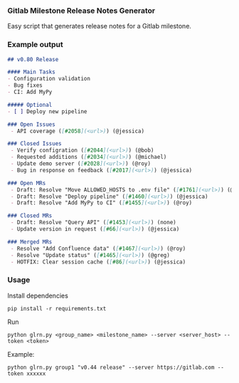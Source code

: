 ### Gitlab Milestone Release Notes Generator
Easy script that generates release notes for a Gitlab milestone.

### Example output
```markdown
## v0.80 Release

#### Main Tasks
- Configuration validation
- Bug fixes
- CI: Add MyPy

##### Optional
- [ ] Deploy new pipeline

### Open Issues
 - API coverage ([#2058](<url>)) (@jessica)

### Closed Issues
 - Verify configration ([#2044](<url>)) (@bob)
 - Requested additions ([#2034](<url>)) (@michael)
 - Update demo server ([#2028](<url>)) (@roy)
 - Bug in response on feedback ([#2017](<url>)) (@jessica)

### Open MRs
 - Draft: Resolve "Move ALLOWED_HOSTS to .env file" ([#1761](<url>)) (@roy)
 - Draft: Resolve "Deploy pipeline" ([#1460](<url>)) (@jessica)
 - Draft: Resolve "Add MyPy to CI" ([#1455](<url>)) (@roy)

### Closed MRs
 - Draft: Resolve "Query API" ([#1453](<url>)) (none)
 - Update version in request ([#66](<url>)) (@jessica)

### Merged MRs
 - Resolve "Add Confluence data" ([#1467](<url>)) (@roy)
 - Resolve "Update status" ([#1465](<url>)) (@greg)
 - HOTFIX: Clear session cache ([#86](<url>)) (@jessica)
```


### Usage

Install dependencies
```
pip install -r requirements.txt
```

Run
```
python glrn.py <group_name> <milestone_name> --server <server_host> --token <token>
```

Example:
```
python glrn.py group1 "v0.44 release" --server https://gitlab.com --token xxxxxx
```
